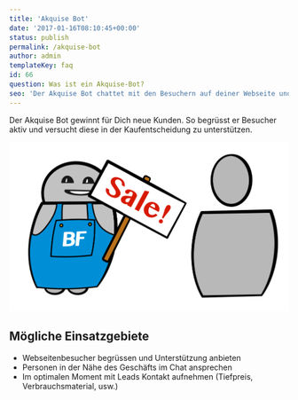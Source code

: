 ```yaml
---
title: 'Akquise Bot'
date: '2017-01-16T08:10:45+00:00'
status: publish
permalink: /akquise-bot
author: admin
templateKey: faq
id: 66
question: Was ist ein Akquise-Bot?
seo: 'Der Akquise Bot chattet mit den Besuchern auf deiner Webseite und macht sie zu Kunden.'
---
```


Der Akquise Bot gewinnt für Dich neue Kunden. So begrüsst er Besucher aktiv und versucht diese in der Kaufentscheidung zu unterstützen.

![Akquise Bot](acquisition.svg)

## Mögliche Einsatzgebiete

- Webseitenbesucher begrüssen und Unterstützung anbieten
- Personen in der Nähe des Geschäfts im Chat ansprechen
- Im optimalen Moment mit Leads Kontakt aufnehmen (Tiefpreis, Verbrauchsmaterial, usw.)

